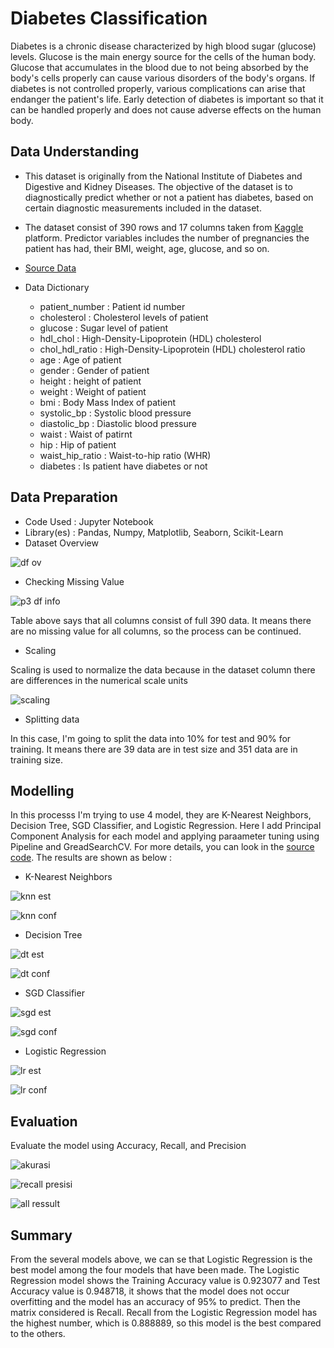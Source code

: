 # Diabetes Classification
Diabetes is a chronic disease characterized by high blood sugar (glucose) levels. Glucose is the main energy source for the cells of the human body. Glucose that accumulates in the blood due to not being absorbed by the body's cells properly can cause various disorders of the body's organs. If diabetes is not controlled properly, various complications can arise that endanger the patient's life. Early detection of diabetes is important so that it can be handled properly and does not cause adverse effects on the human body.

## Data Understanding
* This dataset is originally from the National Institute of Diabetes and Digestive and Kidney Diseases. The objective of the dataset is to diagnostically predict whether or not a patient has diabetes, based on certain diagnostic measurements included in the dataset.

* The dataset consist of 390 rows and 17 columns taken from [Kaggle](kaggle.com) platform. Predictor variables includes the number of pregnancies the patient has had, their BMI, weight, age, glucose, and so on.

* [Source Data](https://www.kaggle.com/houcembenmansour/predict-diabetes-based-on-diagnostic-measures)

* Data Dictionary
  - patient_number    : Patient id number
  - cholesterol       : Cholesterol levels of patient
  - glucose           : Sugar level of patient
  - hdl_chol          : High-Density-Lipoprotein (HDL) cholesterol
  - chol_hdl_ratio    : High-Density-Lipoprotein (HDL) cholesterol ratio
  - age               : Age of patient
  - gender            : Gender of patient
  - height            : height of patient
  - weight            : Weight of patient
  - bmi               : Body Mass Index of patient
  - systolic_bp       : Systolic blood pressure
  - diastolic_bp      : Diastolic blood pressure
  - waist             : Waist of patirnt
  - hip               : Hip of patient
  - waist_hip_ratio   : Waist-to-hip ratio (WHR)
  - diabetes          : Is patient have diabetes or not

## Data Preparation
* Code Used      : Jupyter Notebook
* Library(es)    : Pandas, Numpy, Matplotlib, Seaborn, Scikit-Learn
* Dataset Overview

![df ov](https://user-images.githubusercontent.com/85033777/144693773-be5c9644-575c-474c-952d-dd91a2106d57.png)

* Checking Missing Value

![p3 df info](https://user-images.githubusercontent.com/85033777/144651240-be7a6316-a147-46b8-a494-5cdcbdfce767.png)

Table above says that all columns consist of full 390 data. It means there are no missing value for all columns, so the process can be continued.

* Scaling

Scaling is used to normalize the data because in the dataset column there are differences in the numerical scale units 

![scaling](https://user-images.githubusercontent.com/85033777/144687147-7a55196a-6dc5-4862-9010-d0aea4af4970.png)

* Splitting data

In this case, I'm going to split the data into 10% for test and 90% for training. It means there are 39 data are in test size and 351 data are in training size.

## Modelling

In this processs I'm trying to use 4 model, they are K-Nearest Neighbors, Decision Tree, SGD Classifier, and Logistic Regression. Here I add Principal Component Analysis for each model and applying paraameter tuning using Pipeline and GreadSearchCV. For more details, you can look in the [source code](https://github.com/rexyanggalaputra/Diabetes-Classification/blob/main/Projek%203%20Klasifikasi%20Penyakit%20Diabetes.ipynb). The results are shown as below :

* K-Nearest Neighbors

![knn est](https://user-images.githubusercontent.com/85033777/144692745-6cae2ef1-fa20-4d55-9990-4c249e70026a.png)

![knn conf](https://user-images.githubusercontent.com/85033777/144692683-226b2ae8-568f-4913-a308-999c33f5076c.png)

* Decision Tree

![dt est](https://user-images.githubusercontent.com/85033777/144692743-63b8ea4c-d172-481b-b7e3-d5b452bc4c3e.png)

![dt conf](https://user-images.githubusercontent.com/85033777/144692682-4c9daab6-d6a5-4948-a6df-4aa3c2936288.png)

* SGD Classifier

![sgd est](https://user-images.githubusercontent.com/85033777/144692749-67884295-3cc0-4617-8b2b-6c7eedb824cc.png)

![sgd conf](https://user-images.githubusercontent.com/85033777/144692681-b369da63-f566-474e-9247-e7277fc38658.png)

* Logistic Regression

![lr est](https://user-images.githubusercontent.com/85033777/144692746-9415cf2d-5932-4789-b827-5e4d2dfd1d45.png)

![lr conf](https://user-images.githubusercontent.com/85033777/144692680-1f47bc68-d89d-4ae4-a602-1aeb8aa8c3bd.png)

## Evaluation
Evaluate the model using Accuracy, Recall, and Precision

![akurasi](https://user-images.githubusercontent.com/85033777/144692742-c4f54bd6-32fc-4eef-9cca-ec583c82d81d.png)

![recall presisi](https://user-images.githubusercontent.com/85033777/144692747-db17ef43-7fbd-45d1-883f-10131ca170f0.png)

![all ressult](https://user-images.githubusercontent.com/85033777/144692678-0702ae90-3273-4af0-85ec-9c3576ca4be2.png)

## Summary
From the several models above, we can se that Logistic Regression is the best model among the four models that have been made. The Logistic Regression model shows the Training Accuracy value is 0.923077 and Test Accuracy value is 0.948718, it shows that the model does not occur overfitting and the model has an accuracy of 95% to predict. Then the matrix considered is Recall. Recall from the Logistic Regression model has the highest number, which is 0.888889, so this model is the best compared to the others. 
